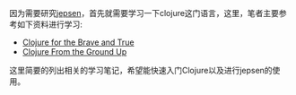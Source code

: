 因为需要研究[jepsen](https://github.com/aphyr/jepsen)，首先就需要学习一下clojure这门语言，这里，笔者主要参考如下资料进行学习:

+ [Clojure for the Brave and True](http://www.braveclojure.com/)
+ [Clojure From the Ground Up](https://aphyr.com/posts/301-clojure-from-the-ground-up-welcome)

这里简要的列出相关的学习笔记，希望能快速入门Clojure以及进行jepsen的使用。
